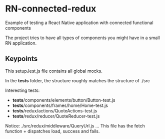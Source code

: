 # RN-connected-redux
Example of testing a React Native application with connected functional components  

The project tries to have all types of components you might have in a small RN application.   


## Keypoints  
This setupJest.js file contains all global mocks.  

In the __tests__ folder, the structure roughly matches the structure of ./src  

Interesting tests:    
- __tests__/components/elements/button/Button-test.js  
- __tests__/components/frames/home/Home-test.js  
- __tests__/redux/actions/QuoteActions-test.js  
- __tests__/redux/reducer/QuoteReducer-test.js  

Notice: ./src/redux/middleware/QueryUrl.js ... This file has the fetch function + dispatches load, success and fails.   
